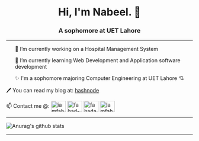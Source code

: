 
<h1 align="center">Hi, I'm Nabeel. 👋</h1>
<h3 align="center"> A sophomore at UET Lahore</h3>
<hr>
<ul>
  <p>🔭 I’m currently working on a Hospital Management System</p>
  <p>🌱 I’m currently learning Web Development and Application software development</p>
  <p>✨ I'm a sophomore majoring Computer Engineering at UET Lahore 💘</p>
  
 </ul>

🖊 You can read my blog at: [hashnode](https://nabeel.hashnode.dev/)

📫 Contact me @: 
 <a href="http://www.twitter.com/nabeel_raza" target="blank"><img align="center" src="https://cdn.jsdelivr.net/npm/simple-icons@3.0.1/icons/twitter.svg" alt="iamfahadashiq" height="30" width="40" /></a>
 <a href="https://www.linkedin.com/in/nabeel-raza-ab8b1b19b/" target="blank"><img align="center" src="https://cdn.jsdelivr.net/npm/simple-icons@3.0.1/icons/linkedin.svg" alt="fahad-ashiq-303/" height="30" width="40" /></a>
 <a href="http://www.facebook.com/nabeelraza512" target="blank"><img align="center" src="https://cdn.jsdelivr.net/npm/simple-icons@3.0.1/icons/facebook.svg" alt="fahadashiq30" height="30" width="40" /></a>
 <a href="https://www.instagram.com/raza_nabeel/" target="blank"><img align="center" src="https://cdn.jsdelivr.net/npm/simple-icons@3.0.1/icons/instagram.svg" alt="iamfahadashiq" height="30" width="40" /></a>
<hr>

![Anurag's github stats](https://github-readme-stats.vercel.app/api?username=nabeelraza-7&show_icons=true&theme=radical&hide=prs&count_private=true)
<hr>


